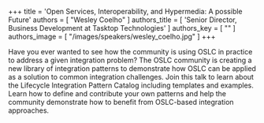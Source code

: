 +++
title = 'Open Services, Interoperability, and Hypermedia: A possible Future'
authors = [
  "Wesley Coelho"
]
authors_title = [
  'Senior Director, Business Development at Tasktop Technologies'
]
authors_key = [
  ""
]
authors_image = [
  "/images/speakers/wesley_coelho.jpg"
]
+++

Have you ever wanted to see how the community is using OSLC in practice to address a given integration problem? The OSLC community is creating a new library of integration patterns to demonstrate how OSLC can be applied as a solution to common integration challenges. Join this talk to learn about the Lifecycle Integration Pattern Catalog including templates and examples. Learn how to define and contribute your own patterns and help the community demonstrate how to benefit from OSLC-based integration approaches. 